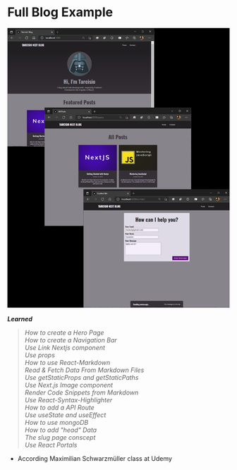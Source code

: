 # Full Blog Example

![](preview.jpg)

  
**_Learned_**  
> _How to create a Hero Page_  
_How to create a Navigation Bar_  
_Use Link Nextjs component_  
_Use props_  
_How to use React-Markdown_  
_Read & Fetch Data From Markdown Files_  
_Use getStaticProps and getStaticPaths_  
_Use Next.js Image component_  
_Render Code Snippets from Markdown_  
_Use React-Syntax-Highlighter_  
_How to add a API Route_  
_Use useState and useEffect_  
_How to use mongoDB_  
_How to add "head" Data_  
_The slug page conscept_  
_Use React Portals_  


* According Maximilian Schwarzmüller class at Udemy
